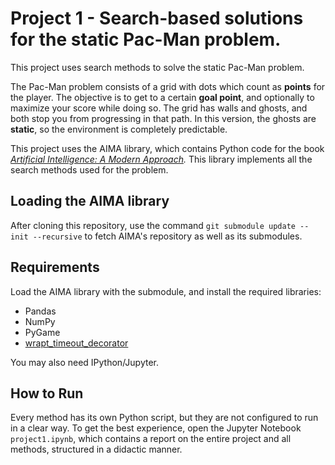Project 1 - Search-based solutions for the static Pac-Man problem.
==================================================================
This project uses search methods to solve the static Pac-Man problem.

The Pac-Man problem consists of a grid with dots which count as **points** for the player. The objective is to get to a certain **goal point**, and optionally to maximize your score while doing so. The grid has walls and ghosts, and both stop you from progressing in that path.
In this version, the ghosts are **static**, so the environment is completely predictable.

This project uses the AIMA library, which contains Python code for the book *[Artificial Intelligence: A Modern Approach](http://aima.cs.berkeley.edu).* This library implements all the search methods used for the problem.

## Loading the AIMA library
After cloning this repository, use the command `git submodule update --init --recursive` to fetch AIMA's repository as well as its submodules.

## Requirements
Load the AIMA library with the submodule, and install the required libraries:

- Pandas
- NumPy
- PyGame
- [wrapt_timeout_decorator](https://github.com/bitranox/wrapt_timeout_decorator)

You may also need IPython/Jupyter.

## How to Run
Every method has its own Python script, but they are not configured to run in a clear way.
To get the best experience, open the Jupyter Notebook `project1.ipynb`, which contains a report on the entire project and all methods, structured in a didactic manner.
